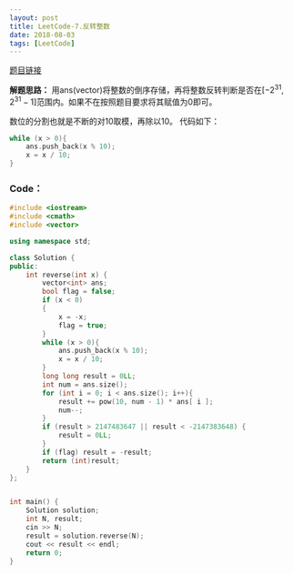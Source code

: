 ```yaml
---
layout: post
title: LeetCode-7.反转整数
date: 2018-08-03
tags: [LeetCode]
---
```



<script type="text/javascript" src="http://cdn.mathjax.org/mathjax/latest/MathJax.js?config=default"></script>


[题目链接](https://leetcode-cn.com/problems/reverse-integer/description/)


**解题思路：**
用ans(vector)将整数的倒序存储，再将整数反转判断是否在[$-2^{31},2^{31}-1$]范围内。如果不在按照题目要求将其赋值为0即可。


数位的分割也就是不断的对10取模，再除以10。
代码如下：
```c++
while (x > 0){
    ans.push_back(x % 10);
    x = x / 10;
}
```


### Code： ###
```c++
#include <iostream>
#include <cmath>
#include <vector>

using namespace std;

class Solution {
public:
    int reverse(int x) {
        vector<int> ans;
        bool flag = false;
        if (x < 0)
        {
            x = -x;
            flag = true;
        }
        while (x > 0){
            ans.push_back(x % 10);
            x = x / 10;
        }
        long long result = 0LL;
        int num = ans.size();
        for (int i = 0; i < ans.size(); i++){
            result += pow(10, num - 1) * ans[ i ];
            num--;
        }
        if (result > 2147483647 || result < -2147383648) {
            result = 0LL;
        }
        if (flag) result = -result;
        return (int)result;
    }
};


int main() {
    Solution solution;
    int N, result;
    cin >> N;
    result = solution.reverse(N);
    cout << result << endl;
    return 0;
}
```
